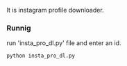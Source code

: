 It is instagram profile downloader.


### Runnig

run 'insta_pro_dl.py' file and enter an id.

``python insta_pro_dl.py``
